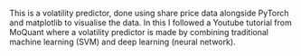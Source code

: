 This is a volatility predictor, done using share price data alongside PyTorch and matplotlib to visualise the data. In this I followed a Youtube tutorial from MoQuant where a volatility predictor is made by combining traditional machine learning (SVM) 
and deep learning (neural network).
